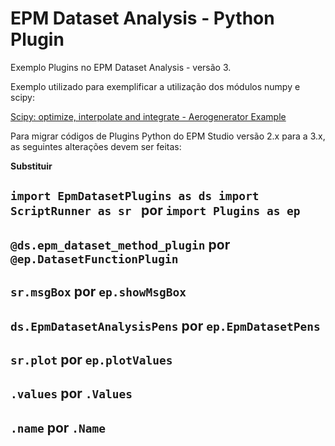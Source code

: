 # EPM Dataset Analysis - Python Plugin
Exemplo Plugins no EPM Dataset Analysis - versão 3.

Exemplo utilizado para exemplificar a utilização dos módulos numpy e scipy:

[Scipy: optimize, interpolate and integrate - Aerogenerator Example](https://www.youtube.com/watch?v=GyT8-38ItBc)

Para migrar códigos de Plugins Python do EPM Studio versão 2.x para a 3.x, as seguintes alterações devem ser feitas:

**Substituir**

``import EpmDatasetPlugins as ds
import ScriptRunner as sr
``
por
``
import Plugins as ep
``
---
``
@ds.epm_dataset_method_plugin
``
por
``
@ep.DatasetFunctionPlugin
``
---
``
sr.msgBox
``
por
``
ep.showMsgBox
``
---
``
ds.EpmDatasetAnalysisPens
``
por
``
ep.EpmDatasetPens
``
---
``
sr.plot
``
por
``
ep.plotValues
``
---
``
.values
``
por
``
.Values
``
---
``
.name
``
por
``
.Name
``
---
